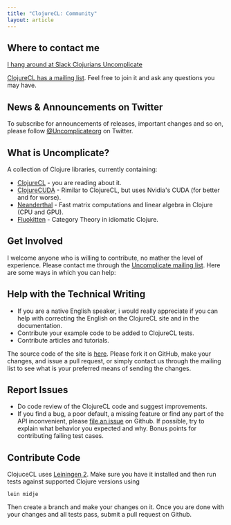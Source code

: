 ```yaml
---
title: "ClojureCL: Community"
layout: article
---
```


## Where to contact me

[I hang around at Slack Clojurians Uncomplicate](https://clojurians.slack.com/messages/uncomplicate/details/)

[ClojureCL has a mailing list](https://groups.google.com/forum/#!forum/uncomplicate). Feel free to join it and ask any questions you may have.

## News & Announcements on Twitter

To subscribe for announcements of releases, important changes and so on, please follow [@Uncomplicateorg](https://twitter.com/#!/uncomplicateorg) on Twitter.

## What is Uncomplicate?

A collection of Clojure libraries, currently containing:

* [ClojureCL](http://clojurecl.uncomplicate.org) - you are reading about it.
* [ClojureCUDA](http://clojurecl.uncomplicate.org) - Rimilar to ClojureCL, but uses Nvidia's CUDA (for better and for worse).
* [Neanderthal](http://neanderthal.uncomplicate.org) - Fast matrix computations and linear algebra in Clojure (CPU and GPU).
* [Fluokitten](http://fluokitten.uncomplicate.org) - Category Theory in idiomatic Clojure.

## Get Involved

I welcome anyone who is willing to contribute, no mather the level of experience. Please contact me through the [Uncomplicate mailing list](https://groups.google.com/forum/#!forum/uncomplicate).
Here are some ways in which you can help:

## Help with the Technical Writing

* If you are a native English speaker, i would really appreciate if you can help with correcting the English on the ClojureCL site and in the  documentation.
* Contribute your example code to be added to ClojureCL tests.
* Contribute articles and tutorials.

The source code of the site is [here](https://github.com/uncomplicate/clojurecl/tree/gh-pages). Please fork it on GitHub, make your changes, and issue a pull request, or simply contact us through the mailing list to see what is your preferred means of sending the changes.

## Report Issues

* Do code review of the ClojureCL code and suggest improvements.
* If you find a bug, a poor default, a missing feature or find any part of the API inconvenient, please [file an issue](https://github.com/uncomplicate/clojurecl/issues) on Github.
If possible, try to explain what behavior you expected and why. Bonus points for contributing failing test cases.

## Contribute Code

ClojuceCL uses [Leiningen 2](https://github.com/technomancy/leiningen/blob/master/doc/TUTORIAL.md). Make sure you have it installed and then run tests against supported Clojure versions using

    lein midje

Then create a branch and make your changes on it. Once you are done with your changes and all tests pass, submit a pull request on Github.
